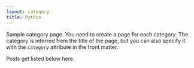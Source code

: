```yaml
---
layout: category
title: Python
---
```


Sample category page. You need to create a page for each category.
The category is inferred from the title of the page, but you can also
specify it with the `category` attribute in the front matter.

Posts get listed below here.
